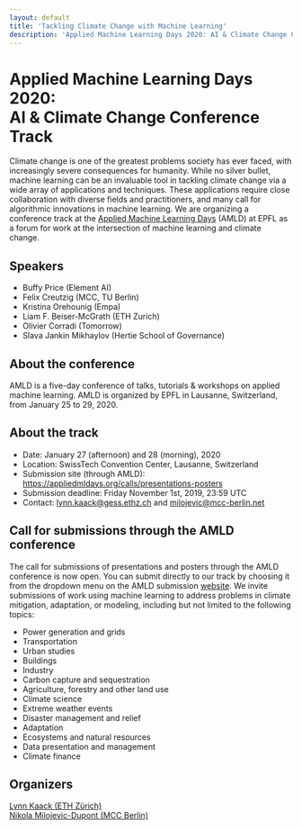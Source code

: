```yaml
---
layout: default
title: 'Tackling Climate Change with Machine Learning'
description: 'Applied Machine Learning Days 2020: AI & Climate Change Conference Track'
---
```


<h1>Applied Machine Learning Days 2020:<br>AI & Climate Change Conference Track</h1>

Climate change is one of the greatest problems society has ever faced, with increasingly severe consequences for humanity. While no silver bullet, machine learning can be an invaluable tool in tackling climate change via a wide array of applications and techniques. These applications require close collaboration with diverse fields and practitioners, and many call for algorithmic innovations in machine learning. We are organizing a conference track at the <a href="https://www.appliedmldays.org/" target="_blank">Applied Machine Learning Days</a> (AMLD) at EPFL as a forum for work at the intersection of machine learning and climate change.


## Speakers
- Buffy Price (Element AI)
- Felix Creutzig (MCC, TU Berlin)
- Kristina Orehounig (Empa)
- Liam F. Beiser-McGrath (ETH Zurich)
- Olivier Corradi (Tomorrow)
- Slava Jankin Mikhaylov (Hertie School of Governance)


## About the conference
AMLD is a five-day conference of talks, tutorials & workshops on applied machine learning. AMLD is organized by EPFL in Lausanne, Switzerland, from January 25 to 29, 2020. 


## About the track
- Date: January 27 (afternoon) and 28 (morning), 2020
- Location: SwissTech Convention Center, Lausanne, Switzerland
- Submission site (through AMLD): <https://appliedmldays.org/calls/presentations-posters>
- Submission deadline: Friday November 1st, 2019, 23:59 UTC
- Contact: <lynn.kaack@gess.ethz.ch> and <milojevic@mcc-berlin.net>


## Call for submissions through the AMLD conference
The call for submissions of presentations and posters through the AMLD conference is now open. You can submit directly to our track by choosing it from the dropdown menu on the AMLD submission <a href="https://appliedmldays.org/calls/presentations-posters" target="_blank">website</a>. We invite submissions of work using machine learning to address problems in climate mitigation, adaptation, or modeling, including but not limited to the following topics:

 - Power generation and grids
 - Transportation
 - Urban studies
 - Buildings 
 - Industry
 - Carbon capture and sequestration
 - Agriculture, forestry and other land use
 - Climate science
 - Extreme weather events
 - Disaster management and relief
 - Adaptation
 - Ecosystems and natural resources
 - Data presentation and management
 - Climate finance


## Organizers

<a href="https://epg.ethz.ch/people/senior-researchers/dr--lynn-kaack.html" target="_blank">Lynn Kaack (ETH Zürich)</a> <br>
<a href="https://www.mcc-berlin.net/en/about/team/milojevic-dupont-nikola.html" target="_blank">Nikola Milojevic-Dupont (MCC Berlin)</a> <br>


